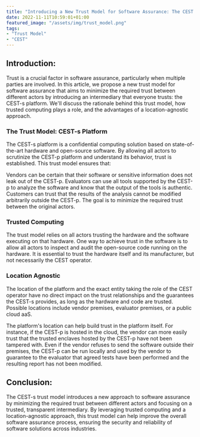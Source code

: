 ```yaml
---
title: "Introducing a New Trust Model for Software Assurance: The CEST Platform"
date: 2022-11-11T10:59:01+01:00
featured_image: "/assets/img/trust_model.png"
tags: 
- "Trust Model"
- "CEST"
---
```

## Introduction:
Trust is a crucial factor in software assurance, particularly when multiple parties are involved. In this article, we propose a new trust model for software assurance that aims to minimize the required trust between different actors by introducing an intermediary that everyone trusts: the CEST-s platform. We'll discuss the rationale behind this trust model, how trusted computing plays a role, and the advantages of a location-agnostic approach.

### The Trust Model: CEST-s Platform
The CEST-s platform is a confidential computing solution based on state-of-the-art hardware and open-source software. By allowing all actors to scrutinize the CEST-p platform and understand its behavior, trust is established. This trust model ensures that:

Vendors can be certain that their software or sensitive information does not leak out of the CEST-p.
Evaluators can use all tools supported by the CEST-p to analyze the software and know that the output of the tools is authentic.
Customers can trust that the results of the analysis cannot be modified arbitrarily outside the CEST-p.
The goal is to minimize the required trust between the original actors.

### Trusted Computing
The trust model relies on all actors trusting the hardware and the software executing on that hardware. One way to achieve trust in the software is to allow all actors to inspect and audit the open-source code running on the hardware. It is essential to trust the hardware itself and its manufacturer, but not necessarily the CEST operator.

### Location Agnostic
The location of the platform and the exact entity taking the role of the CEST operator have no direct impact on the trust relationships and the guarantees the CEST-s provides, as long as the hardware and code are trusted. Possible locations include vendor premises, evaluator premises, or a public cloud aaS.

The platform's location can help build trust in the platform itself. For instance, if the CEST-p is hosted in the cloud, the vendor can more easily trust that the trusted enclaves hosted by the CEST-p have not been tampered with. Even if the vendor refuses to send the software outside their premises, the CEST-p can be run locally and used by the vendor to guarantee to the evaluator that agreed tests have been performed and the resulting report has not been modified.

## Conclusion:
The CEST-s trust model introduces a new approach to software assurance by minimizing the required trust between different actors and focusing on a trusted, transparent intermediary. By leveraging trusted computing and a location-agnostic approach, this trust model can help improve the overall software assurance process, ensuring the security and reliability of software solutions across industries.

